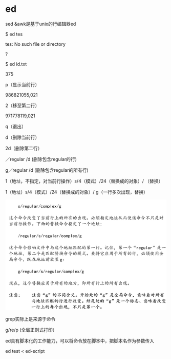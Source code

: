 # ed

sed &awk是基于unix的行编辑器ed

$ ed tes

tes: No such file or directory

?

$ ed id.txt

375

p（显示当前行）

986821055,021

2（移至第二行）

971778119,021

q（退出）

d（删除当前行）

2d（删除第二行）

／regular /d  \(删除包含regular的行\)

g／regular /d \(删除包含regular的所有行\)

1（地址，不指定，对当前行操作）s/4（模式）/24（替换成的对象）/ （替换）

1（地址）s/4（模式）/24（替换成的对象）/ g（一行多次出现，替换）

![](/assets/imported.png)

grep实际上是来源于命令

g/re/p \(全局正则式打印）

ed具有脚本化的工作能力，可以将命令放在脚本中，把脚本名作为参数传入

ed test &lt; ed-script



